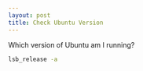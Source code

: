 ```yaml
---
layout: post
title: Check Ubuntu Version
---
```


Which version of Ubuntu am I running?

```bash
lsb_release -a
```


